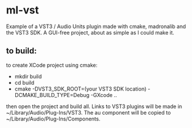 ml-vst
======

Example of a VST3 / Audio Units plugin made with cmake, madronalib and the VST3 SDK. A GUI-free project, about as simple as I could make it.


to build:
---------

to create XCode project using cmake:

- mkdir build
- cd build
- cmake -DVST3_SDK_ROOT=(your VST3 SDK location) -DCMAKE_BUILD_TYPE=Debug -GXcode ..

then open the project and build all. Links to VST3 plugins will be made in ~/Library/Audio/Plug-Ins/VST3. The au component will be copied to ~/Library/Audio/Plug-Ins/Components.

